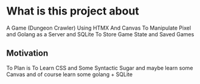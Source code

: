 # What is this project about

A Game (Dungeon Crawler) Using HTMX And Canvas To Manipulate Pixel and Golang as a Server and SQLite To Store Game State and Saved Games

## Motivation

To Plan is To Learn CSS and Some Syntactic Sugar and maybe learn some Canvas and of course learn some golang + SQLite
